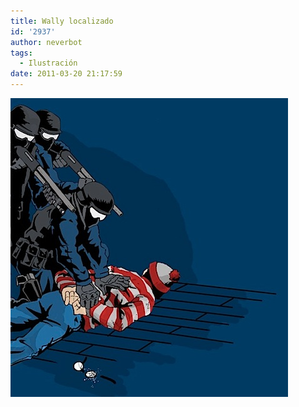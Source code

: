 ```yaml
---
title: Wally localizado
id: '2937'
author: neverbot
tags:
  - Ilustración
date: 2011-03-20 21:17:59
---
```


![201103202117.jpg](./wally-localizado/201103202117.jpg)